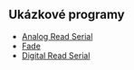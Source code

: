 ## Ukázkové programy



* [Analog Read Serial](https://docu.byzance.cz/programovani/ukazkove-programy/analog-read-serial.html)
* [Fade](https://docu.byzance.cz/programovani/ukazkove-programy/fade.html)
* [Digital Read Serial](https://docu.byzance.cz/programovani/digital-read-serial.html)






